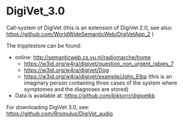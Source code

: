 # DigiVet_3.0
Call-system of DigiVet (this is an extension of DigiVet 2.0, see also: https://github.com/WorldWideSemanticWeb/DigiVetApp_2 )

The tripplestore can be found:
- online: http://semanticweb.cs.vu.nl/radiomarche/home 
    - https://w3id.org/w4ra/digivet/question_non_urgent_rabies_7 
    - https://w3id.org/w4ra/digivet/Dog 
    - https://w3id.org/w4ra/digivet/example/John_Elba (this is an imaginary person containing three cases of the system where symptomes and the diagnoses are stored)
- Data is available at: https://github.com/biktorrr/digivetkb 

For downloading DigiVet 3.0, see: https://github.com/Rromulus/DigiVet_audio

